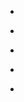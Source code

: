 
- [](/2018/11/10157077992243912/)

- [](/2017/11/10156217568758912/)

- [](/2016/12/10155158306058912/)

- [](/2016/12/10155139780123912/)

- [](/2012/12/274889740157874176/)
